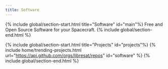 ```yaml
---
title: Software
---
```


{% include global/section-start.html title="Software" id="main"%}
Free and Open Source Software for your Spacecraft.
{% include global/section-end.html %}


{% include global/section-start.html title="Projects" id="projects"%}
{% include home/trending-projects.html url="https://api.github.com/orgs/libresat/repos" id="software" %}
{% include global/section-end.html %}